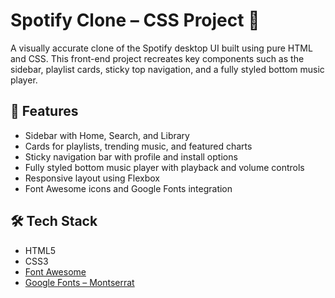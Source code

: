 # Spotify Clone – CSS Project 🎵

A visually accurate clone of the Spotify desktop UI built using pure HTML and CSS. This front-end project recreates key components such as the sidebar, playlist cards, sticky top navigation, and a fully styled bottom music player.

## 🎨 Features

- Sidebar with Home, Search, and Library
- Cards for playlists, trending music, and featured charts
- Sticky navigation bar with profile and install options
- Fully styled bottom music player with playback and volume controls
- Responsive layout using Flexbox
- Font Awesome icons and Google Fonts integration

## 🛠️ Tech Stack

- HTML5
- CSS3
- [Font Awesome](https://fontawesome.com/)
- [Google Fonts – Montserrat](https://fonts.google.com/specimen/Montserrat)
